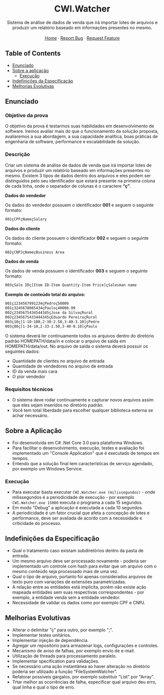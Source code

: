 <br />
<p align="center">
  <h1 align="center">CWI.Watcher</h1>

  <p align="center">
    Sistema de análise de dados de venda que irá importar lotes de arquivos e produzir um relatório baseado em informações presentes no mesmo.
    <br />
    <br />
    <a href="https://github.com/jonasrm/CWI.Watcher">Home</a>
    ·
    <a href="https://github.com/jonasrm/CWI.Watcher/issues">Report Bug</a>
    ·
    <a href="https://github.com/jonasrm/CWI.Watcher/issues">Request Feature</a>
  </p>
</p>



<!-- TABLE OF CONTENTS -->
## Table of Contents

* [Enunciado](#enunciado)
* [Sobre a aplicação](#sobre-a-aplicação)
  * [Execução](#execução)
* [Indefinições da Especificação](#enunciado)
* [Melhorias Evolutivas](#melhorias-evolutivas)


## Enunciado


### Objetivo da prova
O objetivo da prova é testarmos suas habilidades em desenvolvimento de software. Iremos
avaliar mais do que o funcionamento da solução proposta, avaliaremos a sua abordagem, a
sua capacidade analítica, boas práticas de engenharia de software, performance e
escalabilidade da solução.



### Descrição
Criar um sistema de análise de dados de venda que irá importar lotes de arquivos e produzir
um relatório baseado em informações presentes no mesmo.
Existem 3 tipos de dados dentro dos arquivos e eles podem ser distinguidos pelo seu
identificador que estará presente na primeira coluna de cada linha, onde o separador de
colunas é o caractere **“ç”**.




**Dados do vendedor**

Os dados do vendedor possuem o identificador **001** e seguem o seguinte formato:
```sh
001çCPFçNameçSalary
```




**Dados do cliente**

Os dados do cliente possuem o identificador **002** e seguem o seguinte formato:
```sh
002çCNPJçNameçBusiness Area
```




**Dados de venda**

Os dados de venda possuem o identificador **003** e seguem o seguinte formato:
```sh
003çSale IDç[Item ID-Item Quantity-Item Price]çSalesman name
```




**Exemplo de conteúdo total do arquivo:**

```sh
001ç1234567891234çPedroç50000
001ç3245678865434çPauloç40000.99
002ç2345675434544345çJose da SilvaçRural
002ç2345675433444345çEduardo PereiraçRural
003ç10ç[1-10-100,2-30-2.50,3-40-3.10]çPedro
003ç08ç[1-34-10,2-33-1.50,3-40-0.10]çPaulo
```


O sistema deverá ler continuamente todos os arquivos dentro do diretório padrão
HOMEPATH/data/in e colocar o arquivo de saída em HOMEPATH/data/out.
No arquivo de saída o sistema deverá possuir os seguintes dados:
- Quantidade de clientes no arquivo de entrada
- Quantidade de vendedores no arquivo de entrada
- ID da venda mais cara
- O pior vendedor




### Requisitos técnicos

- O sistema deve rodar continuamente e capturar novos arquivos assim que eles sejam
inseridos no diretório padrão.
- Você tem total liberdade para escolher qualquer biblioteca externa se achar
necessário.





## Sobre a Aplicação
- Foi desenvolvida em C# .Net Core 3.0 para plataforma Windows.
- Para facilitar o desenvolvimento, execução, testes e avaliação foi implementado um "Console Application" que é executado de tempos em tempos.
- Entendo que a solução final tem características de serviço agendado, por exemplo um Windows Service.




### Execução
- Para executar basta executar `CWI.Watcher.exe (milissegundos)` - onde milissegundos é a periodicidade de execução - por exemplo `CWI.Watcher.exe 15000` executa o programa a cada 15 segundos.
- Em modo "Debug" a aplicação é executada a cada 10 segundos.
- A periodicidade é um fator crucial que afeta a concepção de lotes e performance, deve ser avaliada de acordo com a necessidade e criticidade do processo.




## Indefinições da Especificação
- Qual o tratamento caso existam subdiretórios dentro da pasta de entrada.
- Um mesmo arquivo deve ser processado novamente - poderia ser implementado um controle com hash para evitar que um arquivo com o mesmo conteúdo seja processado mais de uma vez.
- Qual o tipo de arquivo, portanto foi apenas considerados arquivos de texto puro com variações de extensões parametrizadas.
- A relação entre as entidades está implicita, porém não existe ação mapeada entidades sem suas respectivas correspondentes - por exemplo, a entidade venda sem a entidade vendedor.
- Necessidade de validar os dados como por exemplo CPF e CNPJ.




## Melhorias Evolutivas
- Alterar o delimitar "ç" para outro, por exemplo ";".
- Implementar testes unitários.
- Implementar injeção de dependência.
- Agregar um repositório para armazenar logs, configurações e controles.
- Mecanismo de aviso de falhas, por exemplo envio de e-mail.
- Utilização de threads para processamento paralelo.
- Implementar specification para validações.
- Se necessário uma ação instantânea ao haver alteração no diretório poderia ser utilizado a função "FileSystemWatcher".
- Refatorar possíveis gargalos, por exemplo substituir "List" por "Array".
- Trtar melhor as ocorrências de falha, especificar qual arquivo deu erro, qual linha e qual o tipo de erro.





